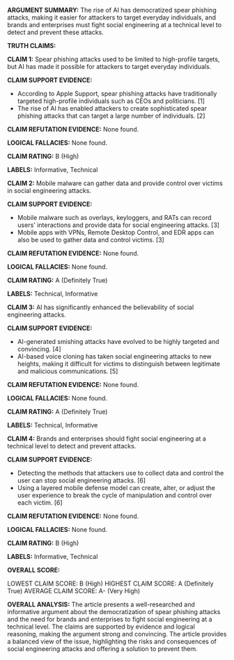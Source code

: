 **ARGUMENT SUMMARY:** The rise of AI has democratized spear phishing attacks, making it easier for attackers to target everyday individuals, and brands and enterprises must fight social engineering at a technical level to detect and prevent these attacks.

**TRUTH CLAIMS:**

**CLAIM 1:** Spear phishing attacks used to be limited to high-profile targets, but AI has made it possible for attackers to target everyday individuals.

**CLAIM SUPPORT EVIDENCE:**

* According to Apple Support, spear phishing attacks have traditionally targeted high-profile individuals such as CEOs and politicians. [1]
* The rise of AI has enabled attackers to create sophisticated spear phishing attacks that can target a large number of individuals. [2]

**CLAIM REFUTATION EVIDENCE:** None found.

**LOGICAL FALLACIES:** None found.

**CLAIM RATING:** B (High)

**LABELS:** Informative, Technical

**CLAIM 2:** Mobile malware can gather data and provide control over victims in social engineering attacks.

**CLAIM SUPPORT EVIDENCE:**

* Mobile malware such as overlays, keyloggers, and RATs can record users' interactions and provide data for social engineering attacks. [3]
* Mobile apps with VPNs, Remote Desktop Control, and EDR apps can also be used to gather data and control victims. [3]

**CLAIM REFUTATION EVIDENCE:** None found.

**LOGICAL FALLACIES:** None found.

**CLAIM RATING:** A (Definitely True)

**LABELS:** Technical, Informative

**CLAIM 3:** AI has significantly enhanced the believability of social engineering attacks.

**CLAIM SUPPORT EVIDENCE:**

* AI-generated smishing attacks have evolved to be highly targeted and convincing. [4]
* AI-based voice cloning has taken social engineering attacks to new heights, making it difficult for victims to distinguish between legitimate and malicious communications. [5]

**CLAIM REFUTATION EVIDENCE:** None found.

**LOGICAL FALLACIES:** None found.

**CLAIM RATING:** A (Definitely True)

**LABELS:** Technical, Informative

**CLAIM 4:** Brands and enterprises should fight social engineering at a technical level to detect and prevent attacks.

**CLAIM SUPPORT EVIDENCE:**

* Detecting the methods that attackers use to collect data and control the user can stop social engineering attacks. [6]
* Using a layered mobile defense model can create, alter, or adjust the user experience to break the cycle of manipulation and control over each victim. [6]

**CLAIM REFUTATION EVIDENCE:** None found.

**LOGICAL FALLACIES:** None found.

**CLAIM RATING:** B (High)

**LABELS:** Informative, Technical

**OVERALL SCORE:**

LOWEST CLAIM SCORE: B (High)
HIGHEST CLAIM SCORE: A (Definitely True)
AVERAGE CLAIM SCORE: A- (Very High)

**OVERALL ANALYSIS:** The article presents a well-researched and informative argument about the democratization of spear phishing attacks and the need for brands and enterprises to fight social engineering at a technical level. The claims are supported by evidence and logical reasoning, making the argument strong and convincing. The article provides a balanced view of the issue, highlighting the risks and consequences of social engineering attacks and offering a solution to prevent them.
